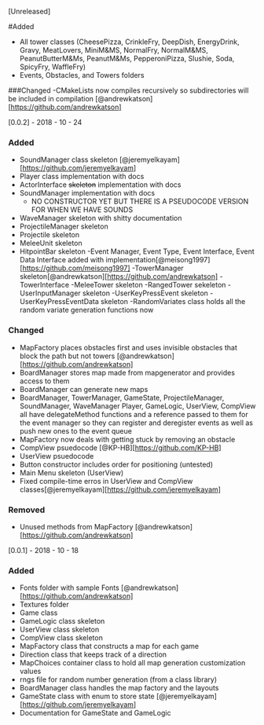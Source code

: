 [Unreleased]

#Added
- All tower classes (CheesePizza, CrinkleFry, DeepDish, EnergyDrink, Gravy, MeatLovers,
  MiniM&MS, NormalFry, NormalM&MS, PeanutButterM&Ms, PeanutM&Ms, PepperoniPizza,
  Slushie, Soda, SpicyFry, WaffleFry)
- Events, Obstacles, and Towers folders

###Changed
-CMakeLists now compiles recursively so subdirectories will be included in compilation [@andrewkatson][https://github.com/andrewkatson]


[0.0.2] - 2018 - 10 - 24
### Added
- SoundManager class skeleton [@jeremyelkayam][https://github.com/jeremyelkayam]
- Player class implementation with docs
- ActorInterface ~~skeleton~~ implementation with docs
- SoundManager implementation with docs
  - NO CONSTRUCTOR YET BUT THERE IS A PSEUDOCODE VERSION FOR WHEN WE HAVE SOUNDS
- WaveManager skeleton with shitty documentation
- ProjectileManager skeleton
- Projectile skeleton
- MeleeUnit skeleton
- HitpointBar skeleton
-Event Manager, Event Type, Event Interface, Event Data Interface added with implementation[@meisong1997][https://github.com/meisong1997]
-TowerManager skeleton[@andrewkatson][https://github.com/andrewkatson]
-TowerInterface
-MeleeTower skeleton
-RangedTower sekeleton
-UserInputManager skeleton
-UserKeyPressEvent skeleton
-UserKeyPressEventData skeleton
-RandomVariates class holds all the random variate generation functions now

### Changed
- MapFactory places obstacles first and uses invisible obstacles that block the path
  but not towers [@andrewkatson][https://github.com/andrewkatson]
- BoardManager stores map made from mapgenerator and provides access to them
- BoardManager can generate new maps
- BoardManager, TowerManager, GameState, ProjectileManager, SoundManager, WaveManager
  Player, GameLogic, UserView, CompView all have delegateMethod functions and a reference
  passed to them for the event manager so they can register and deregister events
  as well as push new ones to the event queue
- MapFactory now deals with getting stuck by removing an obstacle
- CompView psuedocode [@KP-HB][https://github.com/KP-HB]
- UserView psuedocode
- Button constructor includes order for positioning (untested)
- Main Menu skeleton (UserView)
- Fixed compile-time erros in UserView and CompView classes[@jeremyelkayam][https://github.com/jeremyelkayam]

### Removed
- Unused methods from MapFactory [@andrewkatson][https://github.com/andrewkatson]

[0.0.1] - 2018 - 10 - 18
### Added
- Fonts folder with sample Fonts [@andrewkatson][https://github.com/andrewkatson]
- Textures folder
- Game class
- GameLogic class skeleton
- UserView class skeleton
- CompView class skeleton
- MapFactory class that constructs a map for each game
- Direction class that keeps track of a direction
- MapChoices container class to hold all map generation customization values
- rngs file for random number generation (from a class library)
- BoardManager class handles the map factory and the layouts
- GameState class with enum to store state [@jeremyelkayam][https://github.com/jeremyelkayam]
- Documentation for GameState and GameLogic
